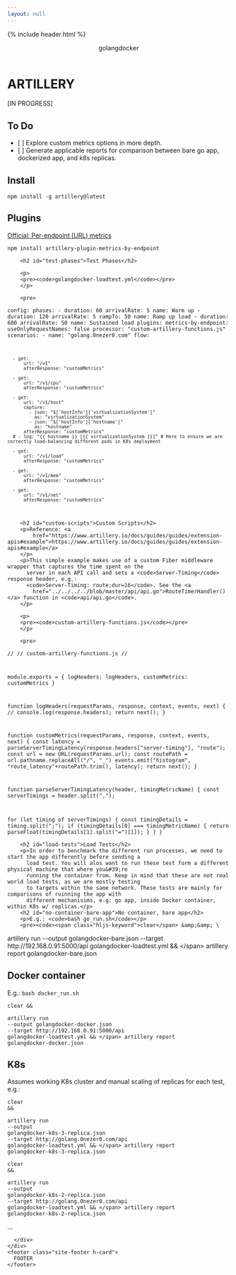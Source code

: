 ```yaml
---
layout: null
---
```

{% include header.html %}

  <div class="container">
    <header role="banner">
      golangdocker
    </header>
    <div class="row">
      <div class="col">
        <h1 id="artillery">ARTILLERY</h1>
        <p>[IN PROGRESS]</p>
        <h2 id="to-do">To Do</h2>
        <ul>
          <li>[ ] Explore custom metrics options in more depth.</li>
          <li>[ ] Generate applicable reports for comparison between bare go app, dockerized app, and k8s replicas.
          </li>
        </ul>
        <h2 id="install">Install</h2>
        <p><code>npm install -g artillery@latest</code></p>
        <h2 id="plugins">Plugins</h2>
        <p><a
            href="https://www.artillery.io/docs/guides/plugins/plugin-metrics-by-endpoint#useonlyrequestnames">Official:
            Per-endpoint (URL) metrics</a></p>
        <p><code>npm install artillery-plugin-metrics-by-endpoint</code></p>

        <h2 id="test-phases">Test Phases</h2>

        <p>
        <pre><code>golangdocker-loadtest.yml</code></pre>
        </p>

        <pre>
<code>config:
    phases:
      - duration: 60
        arrivalRate: 5
        name: Warm up
      - duration: 120
        arrivalRate: 5
        rampTo: 50
        name: Ramp up load
      - duration: 600
        arrivalRate: 50
        name: Sustained load
    plugins:
      metrics-by-endpoint:
        useOnlyRequestNames: false
    processor: "custom-artillery-functions.js"
  scenarios:
    - name: "golang.0nezer0.com"
      flow:
  
      - get:
          url: "/v1"
          afterResponse: "customMetrics"
  
      - get:
          url: "/v1/cpu"
          afterResponse: "customMetrics"
  
      - get:
          url: "/v1/host"
          capture:
            - json: "$['hostInfo']['virtualizationSystem']"
              as: "virtualizationSystem"
            - json: "$['hostInfo']['hostname']"
              as: "hostname"
          afterResponse: "customMetrics"
      # - log: "{{ hostname }} [{{ virtualizationSystem }}]" # Here to ensure we are correctly load-balancing different pods in K8s deployment
  
      - get:
          url: "/v1/load"
          afterResponse: "customMetrics"
  
      - get:
          url: "/v1/mem"
          afterResponse: "customMetrics"
  
      - get:
          url: "/v1/net"
          afterResponse: "customMetrics"
</code>
</pre>


        <h2 id="custom-scripts">Custom Scripts</h2>
        <p>Reference: <a
            href="https://www.artillery.io/docs/guides/guides/extension-apis#example">https://www.artillery.io/docs/guides/guides/extension-apis#example</a>
        </p>
        <p>This simple example makes use of a custom Fiber middleware wrapper that captures the time spent on the
          server in each API call and sets a <code>Server-Timing</code> response header, e.g.:
          <code>Server-Timing: route;dur=16</code>. See the <a
            href="../../../../blob/master/api/api.go">RouteTimerHandler()</a> function in <code>api/api.go</code>.
        </p>

        <p>
        <pre><code>custom-artillery-functions.js</code></pre>
        </p>

        <pre>
<code>//
// custom-artillery-functions.js
//

module.exports = {
  logHeaders: logHeaders,
  customMetrics: customMetrics
}

function logHeaders(requestParams, response, context, events, next) {
  // console.log(response.headers);
  return next();
}

function customMetrics(requestParams, response, context, events, next) {
  const latency = parseServerTimingLatency(response.headers["server-timing"], "route");
  const url = new URL(requestParams.url);
  const routePath = url.pathname.replaceAll("/", "_")
  events.emit("histogram", "route_latency"+routePath.trim(), latency);
  return next();
}

function parseServerTimingLatency(header, timingMetricName) {
  const serverTimings = header.split(",");

  for (let timing of serverTimings) {
    const timingDetails = timing.split(";");
    if (timingDetails[0] === timingMetricName) {
      return parseFloat(timingDetails[1].split("=")[1]);
    }
  }
}
</code>
</pre>

        <h2 id="load-tests">Load Tests</h2>
        <p>In order to benchmark the different run processes, we need to start the app differently before sending a
          load test. You will alos want to run these test form a different physical machine that where you&#39;re
          running the container from. Keep in mind that these are not real world load tests, as we are mostly testing
          to targets within the same network. These tests are mainly for comparisons of ruinning the app with
          different mechanisims, e.g: go app, inside Docker container, within K8s w/ replicas.</p>
        <h2 id="no-container-bare-app">No container, bare app</h2>
        <p>E.g.: <code>bash go_run.sh</code></p>
        <pre><code><span class="hljs-keyword">clear</span> &amp;&amp; \
artillery <span class="hljs-keyword">run</span> --<span class="hljs-keyword">output</span> golangdocker-bare.json --target http:<span class="hljs-comment">//192.168.0.91:5000/api golangdocker-loadtest.yml &amp;&amp; \</span>
    artillery report golangdocker-bare.json
</code></pre>
        <h2 id="docker-container">Docker container</h2>
        <p>E.g.: <code>bash docker_run.sh</code></p>
        <pre><code><span class="hljs-keyword">clear</span> &amp;&amp; \
artillery <span class="hljs-keyword">run</span> --<span class="hljs-keyword">output</span> golangdocker-docker.json --target http:<span class="hljs-comment">//192.168.0.91:5000/api golangdocker-loadtest.yml &amp;&amp; \</span>
    artillery report golangdocker-docker.json
</code></pre>
        <h2 id="k8s">K8s</h2>
        <p>Assumes working K8s cluster and manual scaling of replicas for each test, e.g.:</p>
        <pre><code><span class="hljs-keyword">clear</span> &amp;&amp; \
artillery <span class="hljs-keyword">run</span> --<span class="hljs-keyword">output</span> golangdocker-k8s<span class="hljs-number">-3</span>-replica.json --target http:<span class="hljs-comment">//golang.0nezer0.com/api golangdocker-loadtest.yml &amp;&amp; \</span>
    artillery report golangdocker-k8s<span class="hljs-number">-3</span>-replica.json
</code></pre>
        <pre><code><span class="hljs-keyword">clear</span> &amp;&amp; \
artillery <span class="hljs-keyword">run</span> --<span class="hljs-keyword">output</span> golangdocker-k8s<span class="hljs-number">-2</span>-replica.json --target http:<span class="hljs-comment">//golang.0nezer0.com/api golangdocker-loadtest.yml &amp;&amp; \</span>
    artillery report golangdocker-k8s<span class="hljs-number">-2</span>-replica.json
</code></pre>
        <p>...</p>

      </div>
    </div>
    <footer class="site-footer h-card">
      FOOTER
    </footer>
  </div>

  <script src="https://cdn.jsdelivr.net/npm/bootstrap@5.2.3/dist/js/bootstrap.bundle.min.js"
    integrity="sha384-kenU1KFdBIe4zVF0s0G1M5b4hcpxyD9F7jL+jjXkk+Q2h455rYXK/7HAuoJl+0I4"
    crossorigin="anonymous"></script>

</body>

</html>